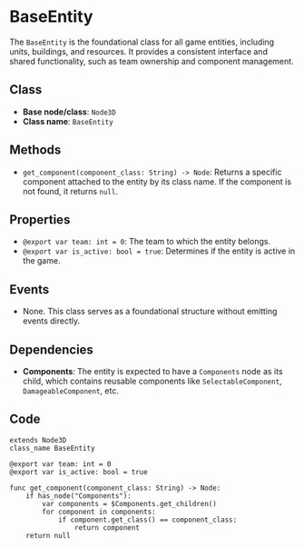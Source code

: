 # BaseEntity

The `BaseEntity` is the foundational class for all game entities, including units, buildings, and resources. It provides a consistent interface and shared functionality, such as team ownership and component management.

## **Class**

- **Base node/class**: `Node3D`
- **Class name**: `BaseEntity`

## **Methods**

- `get_component(component_class: String) -> Node`: Returns a specific component attached to the entity by its class name. If the component is not found, it returns `null`.

## **Properties**

- `@export var team: int = 0`: The team to which the entity belongs.
- `@export var is_active: bool = true`: Determines if the entity is active in the game.

## **Events**

- None. This class serves as a foundational structure without emitting events directly.

## **Dependencies**

- **Components**: The entity is expected to have a `Components` node as its child, which contains reusable components like `SelectableComponent`, `DamageableComponent`, etc.

## Code

```gdscript
extends Node3D
class_name BaseEntity

@export var team: int = 0
@export var is_active: bool = true

func get_component(component_class: String) -> Node:
    if has_node("Components"):
        var components = $Components.get_children()
        for component in components:
            if component.get_class() == component_class:
                return component
    return null
```